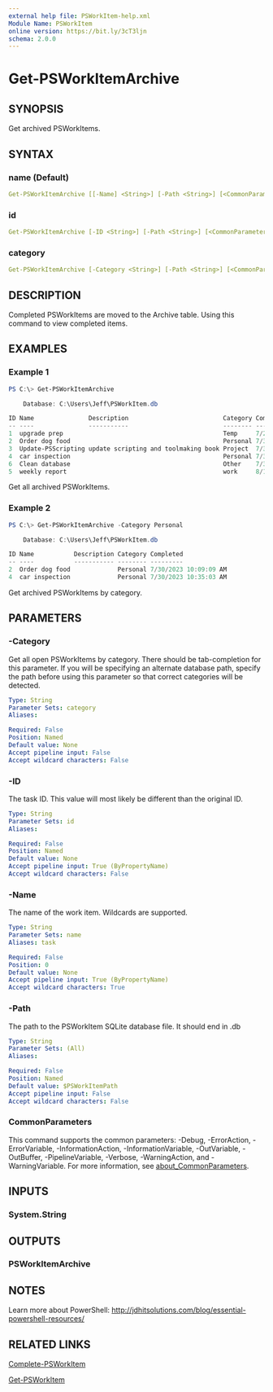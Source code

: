 ```yaml
---
external help file: PSWorkItem-help.xml
Module Name: PSWorkItem
online version: https://bit.ly/3cT3ljn
schema: 2.0.0
---
```


# Get-PSWorkItemArchive

## SYNOPSIS

Get archived PSWorkItems.

## SYNTAX

### name (Default)

```yaml
Get-PSWorkItemArchive [[-Name] <String>] [-Path <String>] [<CommonParameters>]
```

### id

```yaml
Get-PSWorkItemArchive [-ID <String>] [-Path <String>] [<CommonParameters>]
```

### category

```yaml
Get-PSWorkItemArchive [-Category <String>] [-Path <String>] [<CommonParameters>]
```

## DESCRIPTION

Completed PSWorkItems are moved to the Archive table. Using this command to view completed items.

## EXAMPLES

### Example 1

```powershell
PS C:\> Get-PSWorkItemArchive

    Database: C:\Users\Jeff\PSWorkItem.db

ID Name               Description                          Category Completed
-- ----               -----------                          -------- ---------
1  upgrade prep                                            Temp     7/29/2023 10:35:42 AM
2  Order dog food                                          Personal 7/30/2023 10:09:09 AM
3  Update-PSScripting update scripting and toolmaking book Project  7/30/2023 10:13:45 AM
4  car inspection                                          Personal 7/30/2023 10:35:03 AM
6  Clean database                                          Other    7/30/2023 10:40:48 AM
5  weekly report                                           work     8/1/2023 8:30:00 AM
```

Get all archived PSWorkItems.

### Example 2

```powershell
PS C:\> Get-PSWorkItemArchive -Category Personal

    Database: C:\Users\Jeff\PSWorkItem.db

ID Name           Description Category Completed
-- ----           ----------- -------- ---------
2  Order dog food             Personal 7/30/2023 10:09:09 AM
4  car inspection             Personal 7/30/2023 10:35:03 AM
```

Get archived PSWorkItems by category.

## PARAMETERS

### -Category

Get all open PSWorkItems by category. There should be tab-completion for this parameter. If you will be specifying an alternate database path, specify the path before using this parameter so that correct categories will be detected.

```yaml
Type: String
Parameter Sets: category
Aliases:

Required: False
Position: Named
Default value: None
Accept pipeline input: False
Accept wildcard characters: False
```

### -ID

The task ID. This value will most likely be different than the original ID.

```yaml
Type: String
Parameter Sets: id
Aliases:

Required: False
Position: Named
Default value: None
Accept pipeline input: True (ByPropertyName)
Accept wildcard characters: False
```

### -Name

The name of the work item.
Wildcards are supported.

```yaml
Type: String
Parameter Sets: name
Aliases: task

Required: False
Position: 0
Default value: None
Accept pipeline input: True (ByPropertyName)
Accept wildcard characters: True
```

### -Path

The path to the PSWorkItem SQLite database file.
It should end in .db

```yaml
Type: String
Parameter Sets: (All)
Aliases:

Required: False
Position: Named
Default value: $PSWorkItemPath
Accept pipeline input: False
Accept wildcard characters: False
```

### CommonParameters

This command supports the common parameters: -Debug, -ErrorAction, -ErrorVariable, -InformationAction, -InformationVariable, -OutVariable, -OutBuffer, -PipelineVariable, -Verbose, -WarningAction, and -WarningVariable. For more information, see [about_CommonParameters](http://go.microsoft.com/fwlink/?LinkID=113216).

## INPUTS

### System.String

## OUTPUTS

### PSWorkItemArchive

## NOTES

Learn more about PowerShell: http://jdhitsolutions.com/blog/essential-powershell-resources/

## RELATED LINKS

[Complete-PSWorkItem](Complete-PSWorkItem.md)

[Get-PSWorkItem](Get-PSWorkItem.md)
